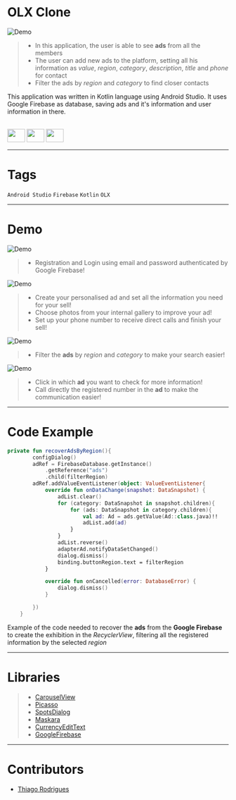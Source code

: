 <!-- # Title -->
# OLX Clone
![Demo](https://static.bn-static.com/img-49626/olx-share.jpg)


<!-- # Short Description -->

>- In this application, the user is able to see **ads** from all the members
>- The user can add new ads to the platform, setting all his information as *value*, *region*, *category*, *description*, *title* and *phone* for contact
>- Filter the ads by *region* and *category* to find closer contacts

This application was written in Kotlin language using Android Studio. It uses Google Firebase as database, saving ads and it's information and user information in there. 

<!-- # Badges -->
<div style="display: inline_block"><br>
    <img height="30" width="40" src="https://cdn.jsdelivr.net/gh/devicons/devicon/icons/androidstudio/androidstudio-original.svg">
    <img height="30" width="40" src="https://cdn.jsdelivr.net/gh/devicons/devicon/icons/firebase/firebase-plain.svg">
    <img height="30" width="40" src="https://cdn.jsdelivr.net/gh/devicons/devicon/icons/kotlin/kotlin-original.svg">
</div>

---

# Tags

`Android Studio` `Firebase` `Kotlin` `OLX`

---


# Demo

![Demo](https://media.discordapp.net/attachments/655489748885831713/1042662254958608394/ezgif.com-gif-maker.gif)


>- Registration and Login using email and password authenticated by Google Firebase!


![Demo](https://media.discordapp.net/attachments/655489748885831713/1042664413813035008/ezgif.com-gif-maker-2.gif)


>- Create your personalised ad and set all the information you need for your sell!
>- Choose photos from your internal gallery to improve your ad!
>- Set up your phone number to receive direct calls and finish your sell!
  
![Demo](https://media.discordapp.net/attachments/655489748885831713/1042666827483988039/ezgif.com-gif-maker.gif)


>- Filter the **ads** by *region* and *category* to make your search easier!

![Demo](https://media.discordapp.net/attachments/655489748885831713/1042669770954256394/ezgif.com-gif-maker-2.gif)


>- Click in which **ad** you want to check for more information!
>- Call directly the registered number in the **ad** to make the communication easier!

---

# Code Example
```kotlin
private fun recoverAdsByRegion(){
        configDialog()
        adRef = FirebaseDatabase.getInstance()
            .getReference("ads")
            .child(filterRegion)
        adRef.addValueEventListener(object: ValueEventListener{
            override fun onDataChange(snapshot: DataSnapshot) {
                adList.clear()
                for (category: DataSnapshot in snapshot.children){
                    for (ads: DataSnapshot in category.children){
                        val ad: Ad = ads.getValue(Ad::class.java)!!
                        adList.add(ad)
                    }
                }
                adList.reverse()
                adapterAd.notifyDataSetChanged()
                dialog.dismiss()
                binding.buttonRegion.text = filterRegion
            }

            override fun onCancelled(error: DatabaseError) {
                dialog.dismiss()
            }

        })
    }
```

Example of the code needed to recover the **ads** from the **Google Firebase** to create the exhibition in the *RecyclerView*, filtering all the registered information by the selected *region*

---

# Libraries

>- [CarouselView](https://github.com/sayyam/carouselview)
>- [Picasso](https://github.com/square/picasso)
>- [SpotsDialog](https://github.com/dybarsky/spots-dialog)
>- [Maskara](https://github.com/santalu/maskara)
>- [CurrencyEditText](https://github.com/BlacKCaT27/CurrencyEditText)
>- [GoogleFirebase](https://firebase.google.com)

---

# Contributors

- [Thiago Rodrigues](https://www.linkedin.com/in/tods/)
